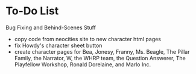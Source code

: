 # To-Do List

Bug Fixing and Behind-Scenes Stuff
* copy code from neocities site to new character html pages
* fix Howdy's character sheet button
* create character pages for Bea, Jonesy, Franny, Ms. Beagle, The Pillar Family, the Narrator, W, the WHRP team, the Question Answerer, The Playfellow Workshop, Ronald Dorelaine, and Marlo Inc.
